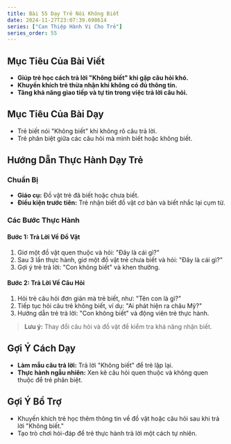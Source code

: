 ```yaml
---
title: Bài 55 Dạy Trẻ Nói Không Biết  
date: 2024-11-27T23:07:39.698614
series: ["Can Thiệp Hành Vi Cho Trẻ"]
series_order: 55
---
```


## Mục Tiêu Của Bài Viết
- **Giúp trẻ học cách trả lời "Không biết" khi gặp câu hỏi khó.**
- **Khuyến khích trẻ thừa nhận khi không có đủ thông tin.**
- **Tăng khả năng giao tiếp và tự tin trong việc trả lời câu hỏi.**

## Mục Tiêu Của Bài Dạy
- Trẻ biết nói "Không biết" khi không rõ câu trả lời.
- Trẻ phân biệt giữa các câu hỏi mà mình biết hoặc không biết.

## Hướng Dẫn Thực Hành Dạy Trẻ

### Chuẩn Bị
- **Giáo cụ:** Đồ vật trẻ đã biết hoặc chưa biết.
- **Điều kiện trước tiên:** Trẻ nhận biết đồ vật cơ bản và biết nhắc lại cụm từ.

### Các Bước Thực Hành
#### Bước 1: Trả Lời Về Đồ Vật
1. Giơ một đồ vật quen thuộc và hỏi: "Đây là cái gì?"
2. Sau 3 lần thực hành, giơ một đồ vật trẻ chưa biết và hỏi: "Đây là cái gì?"
3. Gợi ý trẻ trả lời: "Con không biết" và khen thưởng.

#### Bước 2: Trả Lời Về Câu Hỏi
1. Hỏi trẻ câu hỏi đơn giản mà trẻ biết, như: "Tên con là gì?"
2. Tiếp tục hỏi câu trẻ không biết, ví dụ: "Ai phát hiện ra châu Mỹ?"
3. Hướng dẫn trẻ trả lời: "Con không biết" và động viên trẻ thực hành.

> **Lưu ý:** Thay đổi câu hỏi và đồ vật để kiểm tra khả năng nhận biết.

## Gợi Ý Cách Dạy
- **Làm mẫu câu trả lời:** Trả lời "Không biết" để trẻ lặp lại.
- **Thực hành ngẫu nhiên:** Xen kẽ câu hỏi quen thuộc và không quen thuộc để trẻ phân biệt.

## Gợi Ý Bổ Trợ
- Khuyến khích trẻ học thêm thông tin về đồ vật hoặc câu hỏi sau khi trả lời "Không biết."
- Tạo trò chơi hỏi-đáp để trẻ thực hành trả lời một cách tự nhiên.

